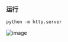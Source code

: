 ### 运行
```
python -m http.server
```
![image](https://github.com/user-attachments/assets/9e580cb3-12f3-480c-b246-dbeb8122c893)

